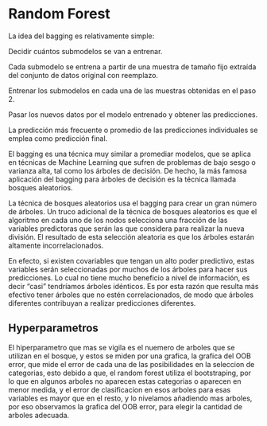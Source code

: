 # Random Forest
La idea del bagging es relativamente simple:

Decidir cuántos submodelos se van a entrenar.

Cada submodelo se entrena a partir de una muestra de tamaño fijo extraída del conjunto de datos original con reemplazo.

Entrenar los submodelos en cada una de las muestras obtenidas en el paso 2.

Pasar los nuevos datos por el modelo entrenado y obtener las predicciones.

La predicción más frecuente o promedio de las predicciones individuales se emplea como predicción final.

El bagging es una técnica muy similar a promediar modelos, que se aplica en técnicas de Machine Learning que sufren de problemas
de bajo sesgo o varianza alta, tal como los árboles de decisión. De hecho, la más famosa aplicación del bagging para árboles de 
decisión es la técnica llamada bosques aleatorios.

La técnica de bosques aleatorios usa el bagging para crear un gran número de árboles. Un truco adicional de la técnica de bosques
aleatorios es que el algoritmo en cada uno de los nodos selecciona una fracción de las variables predictoras que serán las que
considera para realizar la nueva división. El resultado de esta selección aleatoria es que los árboles estarán altamente incorrelacionados.

En efecto, si existen covariables que tengan un alto poder predictivo, estas variables serán seleccionadas por muchos de los
árboles para hacer sus predicciones. Lo cual no tiene mucho beneficio a nivel de información, es decir “casi” tendríamos árboles
idénticos. Es por esta razón que resulta más efectivo tener árboles que no estén correlacionados, de modo que árboles diferentes
contribuyan a realizar predicciones diferentes.

## Hyperparametros
El hiperparametro que mas se vigila es el nuemero de arboles que se utilizan en el bosque, y estos se miden por una grafica,
la grafica del OOB error, que mide el error de cada una de las posibilidades en la seleccion de categorias, esto debido a que,
el random forest utiliza el bootstraping, por lo que en algunos arboles no aparecen estas categorias o aparecen en menor medida,
y el error de clasificacion en esos arboles para esas variables es mayor que en el resto, y lo nivelamos añadiendo mas arboles,
por eso observamos la grafica del  OOB error, para elegir la cantidad de arboles adecuada.
